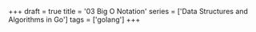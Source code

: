 +++
draft = true
title = '03 Big O Notation'
series = ['Data Structures and Algorithms in Go']
tags = ['golang']
+++